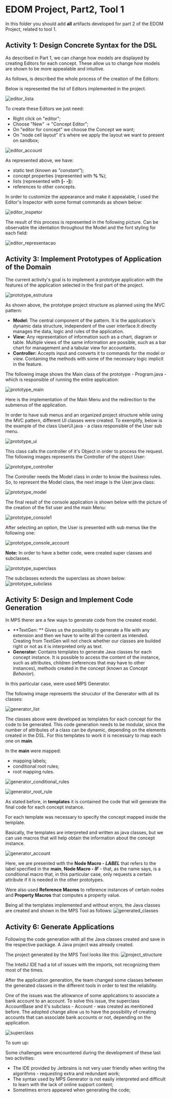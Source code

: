 # EDOM Project, Part2, Tool 1

In this folder you should add **all** artifacts developed for part 2 of the EDOM Project, related to tool 1.

## Activity 1: Design Concrete Syntax for the DSL

As described in Part 1, we can change how models are displayed by creating Editors for each concept. These allow us to change how models are shown to be more appealable and intuitive.  

As follows, is described the whole process of the creation of the Editors:

Below is represented the list of Editors implemented in the project.

![editor_lista](images/editor_lista.png)

To create these Editors we just need:  

* Right click on "editor";
* Choose "New" -> "Concept Editor";
* On "editor for concept" we choose the Concept we want;
* On "node cell layout" it's where we apply the layout we want to present on sandbox;

![editor_account](images/editor_account.png)

As represented above, we have:

* static text (known as *"constant"*);
* concept properties (represented with **% %**);
* lists (represented with **[- -]**):
* references to other concepts.  

In order to customize the appearance and make it appealable, I used the Editor's Inspector with some format commands as shown below:

![editor_inspetor](images/editor_inspetor.png)

The result of this process is represented in the following picture. Can be observable the identation throughout the Model and the font styling for each field:

![editor_representacao](images/editor_representacao.png)

 

## Activity 3: Implement Prototypes of Application of the Domain

The current activity's goal is to implement a prototype application with the features of the application selected in the first part of the project.

![prototype_estrutura](images/prototype_estrutura.png)

As shown above, the prototype project structure as planned using the MVC pattern:

* **Model:** The central component of the pattern. It is the application's dynamic data structure, independent of the user interface.It directly manages the data, logic and rules of the application.
* **View:** Any representation of information such as a chart, diagram or table. Multiple views of the same information are possible, such as a bar chart for management and a tabular view for accountants.
* **Controller:** Accepts input and converts it to commands for the model or view. Containing the methods with some of the necessary logic implicit in the feature.

The following image shows the Main class of the prototype - Program.java - which is responsible of running the entire application:

![prototype_main](images/prototype_main.png)

Here is the implementation of the Main Menu and the redirection to the submenus of the application.

In order to have sub menus and an organized project structure  while using the MVC pattern, different UI classes were created. To exemplify, below is the example of the class UserUI.java - a class responsible of the User sub menu.

![prototype_ui](images/prototype_ui.png)

This class calls the controller of it's Object in order to process the request. The following images represents the Controller of the object User:

![prototype_controller](images/prototype_controller.png)

The  Controller needs the Model class in order to know the business rules. So, to represent the Model class, the next image is the User.java class:

![prototype_model](images/prototype_model.png)

The final result of the console application is shown below with the picture of the creation of the fist user and the main Menu:

![prototype_console1](images/prototype_console1.png)

After selecting an option, the User is presented with sub menus like the following one:

![prototype_console_account](images/prototype_console_account.png)



**Note:** In order to have a better code, were created super classes and subclasses.

![prototype_superclass](images/prototype_superclass.png)

The subclasses extends the superclass as shown below:
![prototype_subclass](images/prototype_subclass.png)

## Activity 5: Design and Implement Code Generation 

In MPS therer are a few ways to generate code from the created model.

* **TextGen: ** Gives us the possibility to generate a file with any extension and then we have to write all the content as intended. Creating from TextGen will not check whether our classes are builded right or not  as it is interpreted only as text.
* **Generator:** Contains templates to generate Java classes for each concept instance. It is possible to access the content of the instance, such as attributes, children (references that may have to other instances), methods created in the concept (known as *Concept Behavior*).

In this particular case, were used MPS Generator.

The following image represents the strucutor of the Generator with all its classes:

![generator_list](images/generator_list.png)

The classes above were developed as templates for each concept for the code to be generated. This code generation needs to be modular, since the number of attributes of a class can be dynamic, depending on the elements created in the DSL. For this templates to work it is necessary to map each one on **main**. 

In the **main** were mapped:

* mapping labels;
* conditional root rules;
* root mapping rules.

![generator_conditional_rules](images/generator_conditional_rules.png)

![generator_root_rule](images/generator_root_rule.png)

As stated before, in **templates** it is contained the code that will generate the final code for each concept instance.

For each template was necessary to specify the concept mapped inside the template.

Basically, the templates are interpreted and written as java classes, but we can use macros that will help obtain the information about the concept instance.

![generator_account](images/generator_account.png)

Here, we are presented with the **Node Macro - $LABEL$** that refers to the label specified in the **main**, **Node Macro - $IF$** - that, as the name says, is a conditional macro that, in this particular case, only requests a certain attribute if it is needed in the other prototypes.

Were also used **Reference Macros** to reference instances of certain nodes and **Property Macros** that computes a property value.

Being all the templates implemented and without errors, the Java classes are created and shown in the MPS Tool as follows:
![generated_classes](generated_classes.png)

## Activity 6: Generate Applications

Following the code generation with all the Java classes created and save in the respective package. A Java project was already created.

The project generated by the MPS Tool looks like this:
![project_structure](project_structure.png)

The IntelliJ IDE had a lot of issues with the imports, not recognizing them most of the times.

After the application generation, the team changed some classes between the generated classes in the different tools in order to test the reliability.

One of the issues was the allowance of some applications to associate a bank account to an account. To solve this issue, the superclass AccountBase and it's subclass - Account - was created as mentioned before. The adopted change allow us to have the possibility of creating accounts that can associate bank accounts or not, depending on the application.

![superclass](images/superclass.png)

To sum up:

Some challenges were encountered during the development of these last two activities:

* The IDE provided by Jetbrains is not very user friendly when writing the algorithms - requesting extra and redundant work;
* The syntax used by MPS Generator is not easily interpreted and difficult to learn with the lack of online support content;
* Sometimes errors appeared when generating the code;







